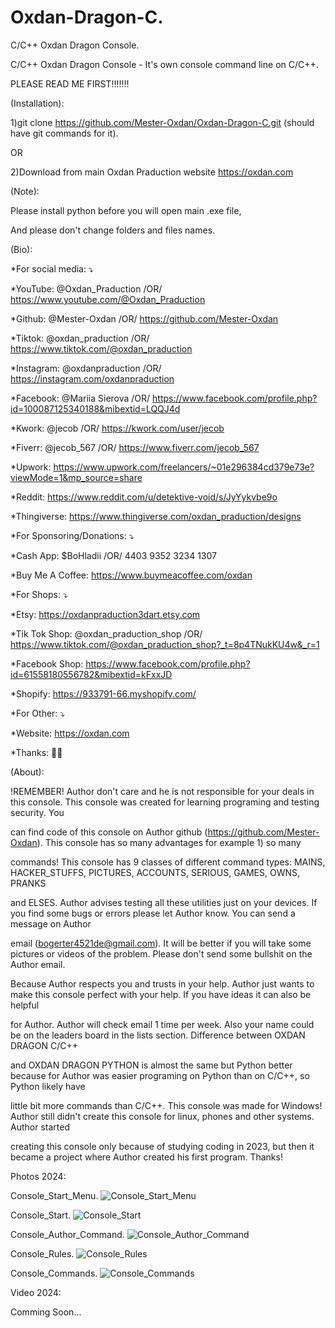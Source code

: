 # Oxdan-Dragon-C.
C/C++ Oxdan Dragon Console.

C/C++ Oxdan Dragon Console - It's own console command line on C/C++.

PLEASE READ ME FIRST!!!!!!!

(Installation):

1)git clone https://github.com/Mester-Oxdan/Oxdan-Dragon-C.git (should have git commands for it).

OR

2)Download from main Oxdan Praduction website https://oxdan.com

(Note):

Please install python before you will open main .exe file,

And please don't change folders and files names.

(Bio):

*For social media: ⤵️

*YouTube: @Oxdan_Praduction /OR/ https://www.youtube.com/@Oxdan_Praduction

*Github: @Mester-Oxdan /OR/ https://github.com/Mester-Oxdan

*Tiktok: @oxdan_praduction /OR/ https://www.tiktok.com/@oxdan_praduction

*Instagram: @oxdanpraduction /OR/ https://instagram.com/oxdanpraduction

*Facebook: @Mariia Sierova /OR/ https://www.facebook.com/profile.php?id=100087125340188&mibextid=LQQJ4d

*Kwork: @jecob /OR/ https://kwork.com/user/jecob

*Fiverr: @jecob_567 /OR/ https://www.fiverr.com/jecob_567

*Upwork: https://www.upwork.com/freelancers/~01e296384cd379e73e?viewMode=1&mp_source=share

*Reddit: https://www.reddit.com/u/detektive-void/s/JyYykvbe9o

*Thingiverse: https://www.thingiverse.com/oxdan_praduction/designs

*For Sponsoring/Donations: ⤵️

*Cash App: $BoHladii /OR/ 4403 9352 3234 1307

*Buy Me A Coffee: https://www.buymeacoffee.com/oxdan

*For Shops: ⤵️

*Etsy: https://oxdanpraduction3dart.etsy.com

*Tik Tok Shop: @oxdan_praduction_shop /OR/ https://www.tiktok.com/@oxdan_praduction_shop?_t=8p4TNukKU4w&_r=1

*Facebook Shop: https://www.facebook.com/profile.php?id=61558180556782&mibextid=kFxxJD

*Shopify: https://933791-66.myshopify.com/

*For Other: ⤵️

*Website: https://oxdan.com

*Thanks: 🙏😊

(About):

!REMEMBER! Author don't care and he is not responsible for your deals in this console. This console was created for learning programing and testing security. You

can find code of this console on Author github (https://github.com/Mester-Oxdan). This console has so many advantages for example 1) so many

commands! This console has 9 classes of different command types: MAINS, HACKER_STUFFS, PICTURES, ACCOUNTS, SERIOUS, GAMES, OWNS, PRANKS

and ELSES. Author advises testing all these utilities just on your devices. If you find some bugs or errors please let Author know. You can send a message on Author

email (bogerter4521de@gmail.com). It will be better if you will take some pictures or videos of the problem. Please don't send some bullshit on the Author email.

Because Author respects you and trusts in your help. Author just wants to make this console perfect with your help. If you have ideas it can also be helpful

for Author. Author will check email 1 time per week. Also your name could be on the leaders board in the lists section. Difference between OXDAN DRAGON C/C++

and OXDAN DRAGON PYTHON is almost the same but Python better because for Author was easier programing on Python than on C/C++, so Python likely have

little bit more commands than C/C++. This console was made for Windows! Author still didn't create this console for linux, phones and other systems. Author started

creating this console only because of studying coding in 2023, but then it became a project where Author created his first program. Thanks!

Photos 2024:

Console_Start_Menu.
![Console_Start_Menu](https://github.com/user-attachments/assets/6c976383-159b-44a1-9484-39d853971fcf)

Console_Start.
![Console_Start](https://github.com/user-attachments/assets/97d77794-6c8e-472c-a3f7-05e5f461b8a6)

Console_Author_Command.
![Console_Author_Command](https://github.com/user-attachments/assets/231e97c2-68eb-4724-b2c5-695d0d4ecd3e)

Console_Rules.
![Console_Rules](https://github.com/user-attachments/assets/2d5bbec4-2c45-4804-870f-7f11c777ad89)

Console_Commands.
![Console_Commands](https://github.com/user-attachments/assets/a7611f68-d9b6-4177-88db-54d69e47f83b)

Video 2024:

Comming Soon...
